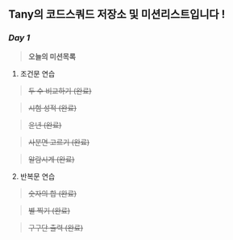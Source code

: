 ## Tany의 코드스쿼드 저장소 및 미션리스트입니다 !

### _Day 1_ 
>__오늘의 미션목록__

1. 조건문 연습 
> ~~두 수 비교하기 (완료)~~ 
 
> ~~시험 성적 (완료)~~

> ~~윤년 (완료)~~

> ~~사분면 고르기 (완료)~~

> ~~알람시계 (완료)~~

2. 반복문 연습
> ~~숫자의 합 (완료)~~

> ~~별 찍기 (완료)~~
 
> ~~구구단 출력 (완료)~~


